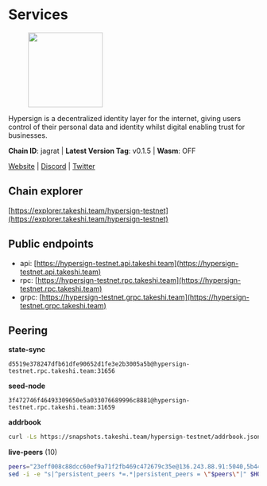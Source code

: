# Services

<figure><img src="https://raw.githubusercontent.com/kj89/testnet_manuals/main/pingpub/logos/hypersign.png" width="150" alt=""><figcaption></figcaption></figure>

Hypersign is a decentralized identity layer for the internet, giving  users control of their personal data and identity whilst digital  enabling trust for businesses.

**Chain ID**: jagrat | **Latest Version Tag**: v0.1.5 | **Wasm**: OFF

[Website](https://hypersign.id) | [Discord](https://discord.gg/DmuUjMrHVw) | [Twitter](https://twitter.com/hypersignchain)




## Chain explorer
[https://explorer.takeshi.team/hypersign-testnet](https://explorer.takeshi.team/hypersign-testnet)

## Public endpoints

* api: [https://hypersign-testnet.api.takeshi.team](https://hypersign-testnet.api.takeshi.team)
* rpc: [https://hypersign-testnet.rpc.takeshi.team](https://hypersign-testnet.rpc.takeshi.team)
* grpc: [https://hypersign-testnet.grpc.takeshi.team](https://hypersign-testnet.grpc.takeshi.team)

## Peering

**state-sync**

```text
d5519e378247dfb61dfe90652d1fe3e2b3005a5b@hypersign-testnet.rpc.takeshi.team:31656
```

**seed-node**

```text
3f472746f46493309650e5a033076689996c8881@hypersign-testnet.rpc.takeshi.team:31659
```

**addrbook**
```bash
curl -Ls https://snapshots.takeshi.team/hypersign-testnet/addrbook.json > $HOME/.hid-node/config/addrbook.json
```

**live-peers** (10)
```bash
peers="23eff008c88dcc60ef9a71f2fb469c472679c35e@136.243.88.91:5040,5b4482bfe02384184470070c3d3a4465cf0c18d4@144.91.82.61:31656,0c6758a3f4554bbc67da73993bbb697764c5c534@38.242.142.227:26656,3a9defcd334cefd6b8143ec1ecd8be5e51f1c1c5@95.214.53.46:46656,efcb16ec33d8e6233d1068fff679c6fd64bf5802@65.108.225.158:10956,c1b6d86f46eab9d0aa2e4399cddb9cf05d13621a@65.108.206.118:60556,2641ddcf28d8adf448edb573de1efba0b6971d9e@178.154.222.128:26656,ec5127072c252f7246fb66f7e7762423a23ff6bd@154.12.228.93:31656,d5519e378247dfb61dfe90652d1fe3e2b3005a5b@65.109.68.190:31656,610843eda2f0388cb8e75917e8c1f63350bd3bd1@154.26.131.130:16656"
sed -i -e "s|^persistent_peers *=.*|persistent_peers = \"$peers\"|" $HOME/.hid-node/config/config.toml
```

